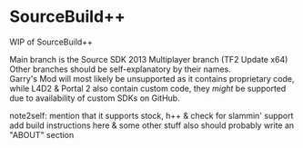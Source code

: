 # SourceBuild++
WIP of SourceBuild++

Main branch is the Source SDK 2013 Multiplayer branch (TF2 Update x64)  
Other branches should be self-explanatory by their names.  
Garry's Mod will most likely be unsupported as it contains proprietary code, while L4D2 & Portal 2 also contain custom code, they *might* be supported due to availability of custom SDKs on GitHub.  

note2self: mention that it supports stock, h++ & check for slammin' support  
add build instructions here & some other stuff also should probably write an "ABOUT" section

